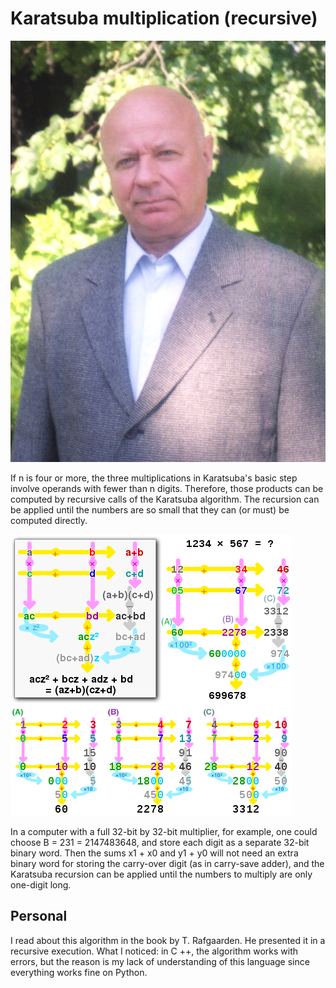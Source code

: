 # Karatsuba multiplication (recursive)

![Karatsuba](images/karatsuba.jpg)

If n is four or more, the three multiplications
in Karatsuba's basic step involve operands with fewer
than n digits. Therefore, those products can be computed by
recursive calls of the Karatsuba algorithm. The recursion
can be applied until the numbers are so small that they can
(or must) be computed directly.

![Algorithm](images/algorithm.png)

In a computer with a full 32-bit by 32-bit multiplier,
for example, one could choose B = 231 = 2147483648,
and store each digit as a separate 32-bit binary word.
Then the sums x1 + x0 and y1 + y0 will not need an extra binary word
for storing the carry-over digit (as in carry-save adder),
and the Karatsuba recursion can be applied until the numbers to multiply are
only one-digit long.

## Personal
I read about this algorithm in the book by T. Rafgaarden.
He presented it in a recursive execution. What I noticed: in C ++,
the algorithm works with errors, but the reason is my lack
of understanding of this language since everything works fine on Python.